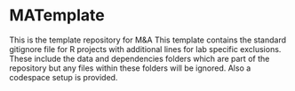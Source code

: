 # MATemplate
This is the template repository for M&amp;A
This template contains the standard gitignore file for R projects with additional lines for lab specific exclusions.  These include the data and dependencies folders which are part of the repository but any files within these folders will be ignored.  Also a codespace setup is provided.
